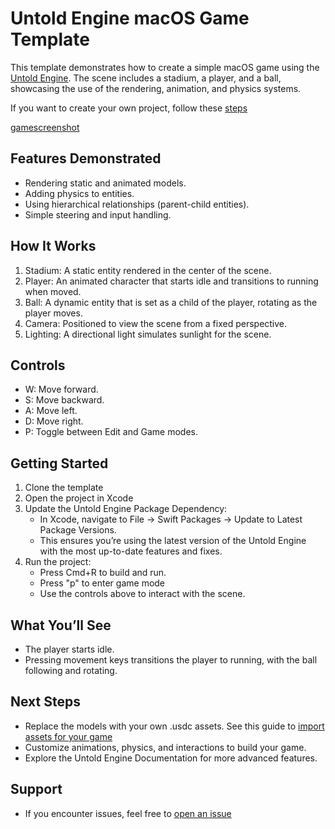 # Untold Engine macOS Game Template

This template demonstrates how to create a simple macOS game using the [Untold Engine](https://github.com/untoldengine/UntoldEngine). The scene includes a stadium, a player, and a ball, showcasing the use of the rendering, animation, and physics systems.

If you want to create your own project, follow these [steps](https://github.com/untoldengine/UntoldEngine/blob/master/docs/CreateMacOSGame.md)

[gamescreenshot](images/gamescreenshot.png)

## Features Demonstrated

- Rendering static and animated models.
- Adding physics to entities.
- Using hierarchical relationships (parent-child entities).
- Simple steering and input handling.

## How It Works

1. Stadium: A static entity rendered in the center of the scene.
2. Player: An animated character that starts idle and transitions to running when moved.
3. Ball: A dynamic entity that is set as a child of the player, rotating as the player moves.
4. Camera: Positioned to view the scene from a fixed perspective.
5. Lighting: A directional light simulates sunlight for the scene.

## Controls

- W: Move forward.
- S: Move backward.
- A: Move left.
- D: Move right.
- P: Toggle between Edit and Game modes.

## Getting Started

1. Clone the template
2. Open the project in Xcode
3. Update the Untold Engine Package Dependency:
	- In Xcode, navigate to File → Swift Packages → Update to Latest Package Versions.
	- This ensures you’re using the latest version of the Untold Engine with the most up-to-date features and fixes.
4. Run the project:
	- Press Cmd+R to build and run.
	- Press "p" to enter game mode
	- Use the controls above to interact with the scene.

## What You’ll See

- The player starts idle.
- Pressing movement keys transitions the player to running, with the ball following and rotating.

## Next Steps

- Replace the models with your own .usdc assets. See this guide to [import assets for your game](https://github.com/untoldengine/UntoldEngine/blob/master/docs/ImportingAssetFiles.md)
- Customize animations, physics, and interactions to build your game.
- Explore the Untold Engine Documentation for more advanced features.


## Support

- If you encounter issues, feel free to [open an issue](https://github.com/untoldengine/UntoldEngine/issues)